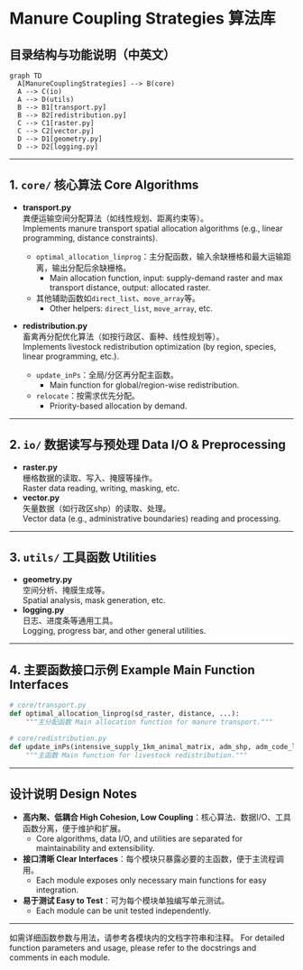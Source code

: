 # Manure Coupling Strategies 算法库

## 目录结构与功能说明（中英文）

```mermaid
graph TD
  A[ManureCouplingStrategies] --> B(core)
  A --> C(io)
  A --> D(utils)
  B --> B1[transport.py]
  B --> B2[redistribution.py]
  C --> C1[raster.py]
  C --> C2[vector.py]
  D --> D1[geometry.py]
  D --> D2[logging.py]
```

---

## 1. `core/` 核心算法 Core Algorithms

- **transport.py**  
  粪便运输空间分配算法（如线性规划、距离约束等）。  
  Implements manure transport spatial allocation algorithms (e.g., linear programming, distance constraints).
  - `optimal_allocation_linprog`：主分配函数，输入余缺栅格和最大运输距离，输出分配后余缺栅格。
    - Main allocation function, input: supply-demand raster and max transport distance, output: allocated raster.
  - 其他辅助函数如`direct_list`、`move_array`等。
    - Other helpers: `direct_list`, `move_array`, etc.

- **redistribution.py**  
  畜禽再分配优化算法（如按行政区、畜种、线性规划等）。  
  Implements livestock redistribution optimization (by region, species, linear programming, etc.).
  - `update_inPs`：全局/分区再分配主函数。
    - Main function for global/region-wise redistribution.
  - `relocate`：按需求优先分配。
    - Priority-based allocation by demand.

---

## 2. `io/` 数据读写与预处理 Data I/O & Preprocessing

- **raster.py**  
  栅格数据的读取、写入、掩膜等操作。  
  Raster data reading, writing, masking, etc.
- **vector.py**  
  矢量数据（如行政区shp）的读取、处理。  
  Vector data (e.g., administrative boundaries) reading and processing.

---

## 3. `utils/` 工具函数 Utilities

- **geometry.py**  
  空间分析、掩膜生成等。  
  Spatial analysis, mask generation, etc.
- **logging.py**  
  日志、进度条等通用工具。  
  Logging, progress bar, and other general utilities.

---

## 4. 主要函数接口示例 Example Main Function Interfaces

```python
# core/transport.py
def optimal_allocation_linprog(sd_raster, distance, ...):
    """主分配函数 Main allocation function for manure transport."""

# core/redistribution.py
def update_inPs(intensive_supply_1km_animal_matrix, adm_shp, adm_code_list, ...):
    """主函数 Main function for livestock redistribution."""
```

---

## 设计说明 Design Notes

- **高内聚、低耦合 High Cohesion, Low Coupling**：核心算法、数据I/O、工具函数分离，便于维护和扩展。
  - Core algorithms, data I/O, and utilities are separated for maintainability and extensibility.
- **接口清晰 Clear Interfaces**：每个模块只暴露必要的主函数，便于主流程调用。
  - Each module exposes only necessary main functions for easy integration.
- **易于测试 Easy to Test**：可为每个模块单独编写单元测试。
  - Each module can be unit tested independently.

---

如需详细函数参数与用法，请参考各模块内的文档字符串和注释。
For detailed function parameters and usage, please refer to the docstrings and comments in each module.

